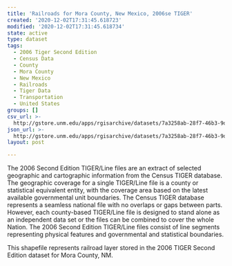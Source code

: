 ```yaml
---
title: 'Railroads for Mora County, New Mexico, 2006se TIGER'
created: '2020-12-02T17:31:45.618723'
modified: '2020-12-02T17:31:45.618734'
state: active
type: dataset
tags:
  - 2006 Tiger Second Edition
  - Census Data
  - County
  - Mora County
  - New Mexico
  - Railroads
  - Tiger Data
  - Transportation
  - United States
groups: []
csv_url: >-
  http://gstore.unm.edu/apps/rgisarchive/datasets/7a3258ab-28f7-46b3-9dc5-8270dcbef265/tgr2006se_mora_lkb.derived.csv
json_url: >-
  http://gstore.unm.edu/apps/rgisarchive/datasets/7a3258ab-28f7-46b3-9dc5-8270dcbef265/tgr2006se_mora_lkb.derived.json
layout: post

---
```

The 2006 Second Edition TIGER/Line files are an extract of selected geographic and cartographic information from the Census TIGER database.  The geographic coverage for a single TIGER/Line file is a county or statistical equivalent entity, with the coverage area based on the latest available governmental unit boundaries. The Census TIGER database represents a seamless national file with no overlaps or gaps between parts.  However, each county-based TIGER/Line file is designed to stand alone as an independent data set or the files can be combined to cover the whole Nation.  The 2006 Second Edition  TIGER/Line files consist of line segments representing physical features and governmental and statistical boundaries.  

This shapefile represents railroad layer stored in the 2006 TIGER Second Edition dataset for Mora County, NM.
